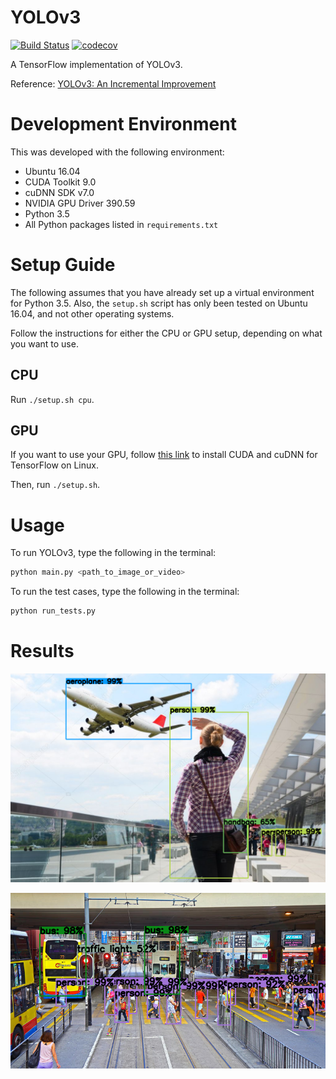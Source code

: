 # YOLOv3

[![Build Status](https://travis-ci.com/MiG98789/tensorflow-yolov3.svg?token=DKYFe4kV8zgXJqGbT7PL&branch=master)](https://travis-ci.com/MiG98789/tensorflow-yolov3)
[![codecov](https://codecov.io/gh/MiG98789/tensorflow-yolov3/branch/master/graph/badge.svg)](https://codecov.io/gh/MiG98789/tensorflow-yolov3)

A TensorFlow implementation of YOLOv3.

Reference: [YOLOv3: An Incremental Improvement](https://pjreddie.com/media/files/papers/YOLOv3.pdf)

# Development Environment

This was developed with the following environment:

* Ubuntu 16.04
* CUDA Toolkit 9.0
* cuDNN SDK v7.0
* NVIDIA GPU Driver 390.59
* Python 3.5
* All Python packages listed in ```requirements.txt```

# Setup Guide

The following assumes that you have already set up a virtual environment for Python 3.5. Also, the ```setup.sh``` script has only been tested on Ubuntu 16.04, and not other operating systems.

Follow the instructions for either the CPU or GPU setup, depending on what you want to use.

## CPU

Run ```./setup.sh cpu```.

## GPU

If you want to use your GPU, follow [this link](https://www.tensorflow.org/install/install_linux) to install CUDA and cuDNN for TensorFlow on Linux.

Then, run ```./setup.sh```.

# Usage

To run YOLOv3, type the following in the terminal:

```bash
python main.py <path_to_image_or_video>
```

To run the test cases, type the following in the terminal:

```bash
python run_tests.py
```

# Results

![result_airport.png](media_files/result_airport.png)

![result_street.png](media_files/result_street.png)